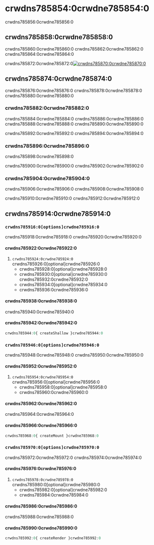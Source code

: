 # crwdns785854:0crwdne785854:0

<p class="description">crwdns785856:0crwdne785856:0</p>

## crwdns785858:0crwdne785858:0

crwdns785860:0crwdne785860:0 crwdns785862:0crwdne785862:0 crwdns785864:0crwdne785864:0

crwdns785872:0crwdne785872:0[![crwdns785870:0crwdne785870:0](crwdns785868:0crwdne785868:0)](crwdns785866:0crwdne785866:0)

## crwdns785874:0crwdne785874:0

crwdns785876:0crwdne785876:0 crwdns785878:0crwdne785878:0 crwdns785880:0crwdne785880:0

### crwdns785882:0crwdne785882:0

crwdns785884:0crwdne785884:0 crwdns785886:0crwdne785886:0 crwdns785888:0crwdne785888:0 crwdns785890:0crwdne785890:0

crwdns785892:0crwdne785892:0 crwdns785894:0crwdne785894:0

### crwdns785896:0crwdne785896:0

crwdns785898:0crwdne785898:0

crwdns785900:0crwdne785900:0 crwdns785902:0crwdne785902:0

### crwdns785904:0crwdne785904:0

crwdns785906:0crwdne785906:0 crwdns785908:0crwdne785908:0

crwdns785910:0crwdne785910:0 crwdns785912:0crwdne785912:0

## crwdns785914:0crwdne785914:0

### `crwdns785916:0[options]crwdne785916:0`

crwdns785918:0crwdne785918:0 crwdns785920:0crwdne785920:0

#### crwdns785922:0crwdne785922:0

1. `crwdns785924:0crwdne785924:0` crwdns785926:0[optional]crwdne785926:0 
    - crwdns785928:0[optional]crwdne785928:0
    - crwdns785930:0[optional]crwdne785930:0 crwdns785932:0crwdne785932:0
    - crwdns785934:0[optional]crwdne785934:0
    - crwdns785936:0crwdne785936:0

#### crwdns785938:0crwdne785938:0

crwdns785940:0crwdne785940:0

#### crwdns785942:0crwdne785942:0

```jsx
crwdns785944:0{ createShallow }crwdne785944:0
```

### `crwdns785946:0[options]crwdne785946:0`

crwdns785948:0crwdne785948:0 crwdns785950:0crwdne785950:0

#### crwdns785952:0crwdne785952:0

1. `crwdns785954:0crwdne785954:0` crwdns785956:0[optional]crwdne785956:0 
    - crwdns785958:0[optional]crwdne785958:0
    - crwdns785960:0crwdne785960:0

#### crwdns785962:0crwdne785962:0

crwdns785964:0crwdne785964:0

#### crwdns785966:0crwdne785966:0

```jsx
crwdns785968:0{ createMount }crwdne785968:0
```

### `crwdns785970:0[options]crwdne785970:0`

crwdns785972:0crwdne785972:0 crwdns785974:0crwdne785974:0

#### crwdns785976:0crwdne785976:0

1. `crwdns785978:0crwdne785978:0` crwdns785980:0[optional]crwdne785980:0 
    - crwdns785982:0[optional]crwdne785982:0
    - crwdns785984:0crwdne785984:0

#### crwdns785986:0crwdne785986:0

crwdns785988:0crwdne785988:0

#### crwdns785990:0crwdne785990:0

```jsx
crwdns785992:0{ createRender }crwdne785992:0
```
